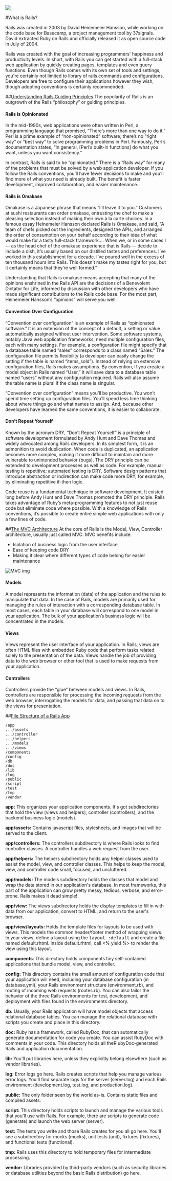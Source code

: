 <!--
Market: SF
-->

![](https://ga-dash.s3.amazonaws.com/production/assets/logo-9f88ae6c9c3871690e33280fcf557f33.png)

#What is Rails?

Rails was created in 2003 by David Heinemeier Hansson, while working on the code base for Basecamp, a project management tool by 37signals. David extracted Ruby on Rails and officially released it as open source code in July of 2004.

Rails was created with the goal of increasing programmers' happiness and productivity levels. In short, with Rails you can get started with a full-stack web application by quickly creating pages, templates and even query functions. Even though Rails comes with its own set of tools and settings, you're certainly not limited to library of rails commands and configurations. Developers are free to configure their applications however they wish, though adopting conventions is certainly recommended.

##[Understanding Rails Guiding Principles](http://railsapps.github.io/what-is-ruby-rails.html)
The popularity of Rails is an outgrowth of the Rails “philosophy” or guiding principles.

#### Rails is Opinionated
In the mid-1990s, web applications were often written in Perl, a programming language that promised, “There’s more than one way to do it.” Perl is a prime example of “non-opinionated” software; there’s no “right way” or “best way” to solve programming problems in Perl. Famously, Perl’s documentation states, “In general, [Perl’s built-in functions] do what you want, unless you want consistency.”

In contrast, Rails is said to be “opinionated.” There is a “Rails way” for many of the problems that must be solved by a web application developer. If you follow the Rails conventions, you’ll have fewer decisions to make and you’ll find more of what you need is already built. The benefit is faster development, improved collaboration, and easier maintenance.

#### Rails is Omakase
Omakase is a Japanese phrase that means “I’ll leave it to you.” Customers at sushi restaurants can order omakase, entrusting the chef to make a pleasing selection instead of making their own à la carte choices. In a famous essay Heinemeier Hansson declared Rails is Omakase, and said, “A team of chefs picked out the ingredients, designed the APIs, and arranged the order of consumption on your behalf according to their idea of what would make for a tasty full-stack framework…. When we, or in some cases I — as the head chef of the omakase experience that is Rails — decide to include a dish, it’s usually based on our distilled tastes and preferences. I’ve worked in this establishment for a decade. I’ve poured well in the excess of ten thousand hours into Rails. This doesn’t make my tastes right for you, but it certainly means that they’re well formed.”

Understanding that Rails is omakase means accepting that many of the opinions enshrined in the Rails API are the decisions of a Benevolent Dictator for Life, informed by discussion with other developers who have made significant contributions to the Rails code base. For the most part, Heinemeier Hansson’s “opinions” will serve you well.

#### Convention Over Configuration
“Convention over configuration” is an example of Rails as “opinionated software.” It is an extension of the concept of a default, a setting or value automatically assigned without user intervention. Some software systems, notably Java web application frameworks, need multiple configuration files, each with many settings. For example, a configuration file might specify that a database table named “sales” corresponds to a class named “Sales.” The configuration file permits flexibility (a developer can easily change the setting if the table is named “items_sold”). Instead of relying on extensive configuration files, Rails makes assumptions. By convention, if you create a model object in Rails named “User,” it will save data to a database table named “users” without any configuration required. Rails will also assume the table name is plural if the class name is singular.

“Convention over configuration” means you’ll be productive. You won’t spend time setting up configuration files. You’ll spend less time thinking about where things go and what names to assign. And, because other developers have learned the same conventions, it is easier to collaborate.

#### Don’t Repeat Yourself
Known by the acronym DRY, “Don’t Repeat Yourself” is a principle of software development formulated by Andy Hunt and Dave Thomas and widely advocated among Rails developers. In its simplest form, it is an admonition to avoid duplication. When code is duplicated, an application becomes more complex, making it more difficult to maintain and more vulnerable to unintended behavior (bugs). The DRY principle can be extended to development processes as well as code. For example, manual testing is repetitive; automated testing is DRY. Software design patterns that introduce abstraction or indirection can make code more DRY; for example, by eliminating repetitive if-then logic.

Code reuse is a fundamental technique in software development. It existed long before Andy Hunt and Dave Thomas promoted the DRY principle. Rails takes advantage of Ruby’s meta-programming features to not just reuse code but eliminate code where possible. With a knowledge of Rails conventions, it’s possible to create entire simple web applications with only a few lines of code.

##[The MVC Architecture](http://guides.rubyonrails.org/v3.2.21/getting_started.html#the-mvc-architecture)
At the core of Rails is the Model, View, Controller architecture, usually just called MVC. MVC benefits include:

* Isolation of business logic from the user interface
* Ease of keeping code DRY
* Making it clear where different types of code belong for easier maintenance

![MVC img](https://camo.githubusercontent.com/f315ed8c47a7f129e1ba190352a3fef313b266d1/687474703a2f2f656c6962696c646e65722e66696c65732e776f726470726573732e636f6d2f323031322f30362f73637265656e2d73686f742d323031322d30362d30352d61742d322d31322d31382d616d2e706e67)

#### Models
A model represents the information (data) of the application and the rules to manipulate that data. In the case of Rails, models are primarily used for managing the rules of interaction with a corresponding database table. In most cases, each table in your database will correspond to one model in your application. The bulk of your application’s business logic will be concentrated in the models.

#### Views
Views represent the user interface of your application. In Rails, views are often HTML files with embedded Ruby code that perform tasks related solely to the presentation of the data. Views handle the job of providing data to the web browser or other tool that is used to make requests from your application.

#### Controllers
Controllers provide the “glue” between models and views. In Rails, controllers are responsible for processing the incoming requests from the web browser, interrogating the models for data, and passing that data on to the views for presentation.

##[File Structure of a Rails App](http://www.tutorialspoint.com/ruby-on-rails/rails-directory-structure.htm)

```
/app
.../assets
.../controller
.../helpers
.../models
.../views
/components
/config
/db
/doc
/lib
/log
/public
/script
/test
/tmp
/vendor
```

**app:** This organizes your application components. It's got subdirectories that hold the view (views and helpers), controller (controllers), and the backend business logic (models).

**app/assets:** Contains javascript files, stylesheets, and images that will be served to the client.

**app/controllers:** The controllers subdirectory is where Rails looks to find controller classes. A controller handles a web request from the user.

**app/helpers:** The helpers subdirectory holds any helper classes used to assist the model, view, and controller classes. This helps to keep the model, view, and controller code small, focused, and uncluttered.

**app/models:** The models subdirectory holds the classes that model and wrap the data stored in our application's database. In most frameworks, this part of the application can grow pretty messy, tedious, verbose, and error-prone. Rails makes it dead simple!

**app/view:** The views subdirectory holds the display templates to fill in with data from our application, convert to HTML, and return to the user's browser.

**app/view/layouts:** Holds the template files for layouts to be used with views. This models the common header/footer method of wrapping views. In your views, define a layout using the <tt>layout :default</tt> and create a file named default.rhtml. Inside default.rhtml, call <% yield %> to render the view using this layout.

**components**: This directory holds components tiny self-contained applications that bundle model, view, and controller.

**config:** This directory contains the small amount of configuration code that your application will need, including your database configuration (in database.yml), your Rails environment structure (environment.rb), and routing of incoming web requests (routes.rb). You can also tailor the behavior of the three Rails environments for test, development, and deployment with files found in the environments directory.

**db:** Usually, your Rails application will have model objects that access relational database tables. You can manage the relational database with scripts you create and place in this directory.

**doc:** Ruby has a framework, called RubyDoc, that can automatically generate documentation for code you create. You can assist RubyDoc with comments in your code. This directory holds all theR ubyDoc-generated Rails and application documentation.

**lib:** You'll put libraries here, unless they explicitly belong elsewhere (such as vendor libraries).

**log:** Error logs go here. Rails creates scripts that help you manage various error logs. You'll find separate logs for the server (server.log) and each Rails environment (development.log, test.log, and production.log).

**public:** The only folder seen by the world as-is. Contains static files and compiled assets.

**script:** This directory holds scripts to launch and manage the various tools that you'll use with Rails. For example, there are scripts to generate code (generate) and launch the web server (server).

**test:** The tests you write and those Rails creates for you all go here. You'll see a subdirectory for mocks (mocks), unit tests (unit), fixtures (fixtures), and functional tests (functional).

**tmp:** Rails uses this directory to hold temporary files for intermediate processing.

**vendor:** Libraries provided by third-party vendors (such as security libraries or database utilities beyond the basic Rails distribution) go here.
